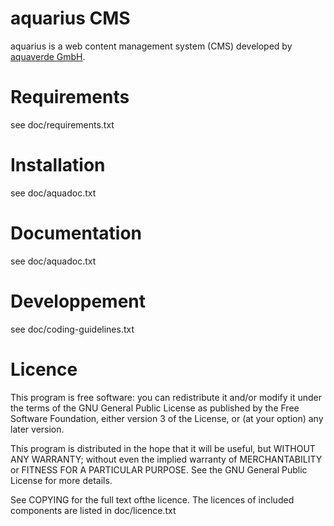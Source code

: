 # aquarius CMS

aquarius is a web content management system (CMS) developed by [aquaverde GmbH](http://aquaverde.ch).


# Requirements
see doc/requirements.txt


# Installation
see doc/aquadoc.txt


# Documentation
see doc/aquadoc.txt


# Developpement
see doc/coding-guidelines.txt


# Licence

This program is free software: you can redistribute it and/or modify
it under the terms of the GNU General Public License as published by
the Free Software Foundation, either version 3 of the License, or
(at your option) any later version.

This program is distributed in the hope that it will be useful,
but WITHOUT ANY WARRANTY; without even the implied warranty of
MERCHANTABILITY or FITNESS FOR A PARTICULAR PURPOSE.  See the
GNU General Public License for more details.

See COPYING for the full text ofthe licence. The licences of included
components are listed in doc/licence.txt